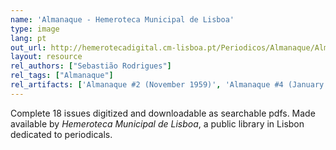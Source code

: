 ```yaml
---
name: 'Almanaque - Hemeroteca Municipal de Lisboa'
type: image
lang: pt
out_url: http://hemerotecadigital.cm-lisboa.pt/Periodicos/Almanaque/Almanaque.htm
layout: resource
rel_authors: ["Sebastião Rodrigues"]
rel_tags: ["Almanaque"]
rel_artifacts: ['Almanaque #2 (November 1959)', 'Almanaque #4 (January 1960)', 'Almanaque #8 (May 1960)', 'Almanaque #9 (June 1960)', 'Almanaque #12 (September 1960)', 'Almanaque #14 (November 1960)', 'Almanaque #15 (December 1960/January 1961)', 'Almanaque #16 (February 1961)', 'Almanaque #18 (May 1961)']
---
```


 Complete 18 issues digitized and downloadable as searchable pdfs. Made available by <cite>Hemeroteca Municipal de Lisboa</cite>, a public library in Lisbon dedicated to periodicals.
